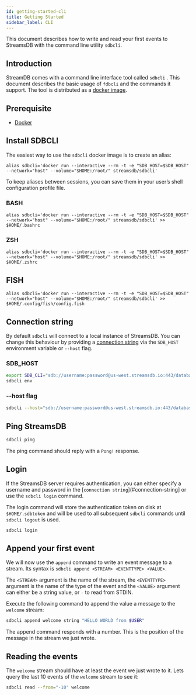 ```yaml
---
id: getting-started-cli
title: Getting Started
sidebar_label: CLI
---
```


This document describes how to write and read your first events to StreamsDB with the command line utility `sdbcli`.

## Introduction

StreamDB comes with a command line interface tool called  `sdbcli` . This document describes the basic usage of `fdbcli` and the commands it support. The tool is distributed as a [docker image](https://hub.docker.com/r/streamsdb/sdbcli).

## Prerequisite

* [Docker](https://docs.docker.com/install/)

## Install SDBCLI

The easiest way to use the `sdbcli` docker image is to create an alias:

`alias sdbcli='docker run --interactive --rm -t -e "SDB_HOST=$SDB_HOST" --network="host" --volume="$HOME:/root/" streamsdb/sdbcli'`

To keep aliases between sessions, you can save them in your user’s shell configuration profile file.

### BASH

`alias sdbcli='docker run --interactive --rm -t -e "SDB_HOST=$SDB_HOST" --network="host" --volume="$HOME:/root/" streamsdb/sdbcli' >> $HOME/.bashrc`

### ZSH

`alias sdbcli='docker run --interactive --rm -t -e "SDB_HOST=$SDB_HOST" --network="host" --volume="$HOME:/root/" streamsdb/sdbcli' >> $HOME/.zshrc`

## FISH

`alias sdbcli='docker run --interactive --rm -t -e "SDB_HOST=$SDB_HOST" --network="host" --volume="$HOME:/root/" streamsdb/sdbcli' >> $HOME/.config/fish/config.fish`

## Connection string

By default `sdbcli` will connect to a local instance of StreamsDB. You can change this behaviour by providing a [connection string](/docs/connection-string) via the `SDB_HOST` environment variable or `--host` flag.

### SDB_HOST

``` BASH
export SDB_CLI="sdb://username:password@us-west.streamsdb.io:443/database_name"
sdbcli env
```

### --host flag

``` BASH
sdbcli --host="sdb://username:password@us-west.streamsdb.io:443/database_name" env
```

## Ping StreamsDB

``` BASH
sdbcli ping
```

The ping command should reply with a `Pong!` response.

## Login

If the StreamsDB server requires authentication, you can either specify a username and password in the [`connection string`](#connection-string] or use the `sdbcli login` command.

The login command will store the authentication token on disk at `$HOME/.sdbtoken` and will be used to all subsequent `sdbcli` commands until `sdbcli logout` is used.

``` BASH
sdbcli login
```

## Append your first event

We will now use the `append` command to write an event message to a stream. Its syntax is `sdbcli append <STREAM> <EVENTTYPE> <VALUE>`.

The `<STREAM>` argument is the name of the stream, the `<EVENTTYPE>` argument is the name of the type of the event and the `<VALUE>` argument can either be a string value, or `-` to read from STDIN.

Execute the following command to append the value a message to the `welcome` stream:

``` BASH
sdbcli append welcome string "HELLO WORLD from $USER"
```

The append command responds with a number. This is the position of the message in the stream we just wrote.

## Reading the events

The `welcome` stream should have at least the event we just wrote to it. Lets query the last 10 events of the `welcome` stream to see it:

``` BASH
sdbcli read --from="-10" welcome
```

